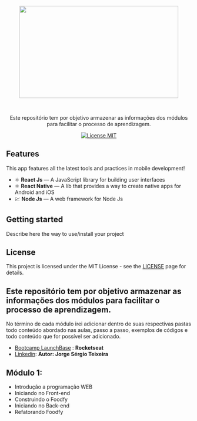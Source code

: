   <p align="center">
    <img width="432" height="250" src="https://camo.githubusercontent.com/3841f3ff8a89177dd92d4e29f75fbf9590a1a043/68747470733a2f2f726f636b6574736561742d63646e2e73332d73612d656173742d312e616d617a6f6e6177732e636f6d2f626f6f7463616d702d6c61756e6368626173652e706e67">
  </p>
<br> 

<p align="center">Este repositório tem por objetivo armazenar as informações dos módulos para facilitar o processo de aprendizagem.</p> 

<p align="center"> 
  <a href="https://opensource.org/licenses/MIT"> 
    <img src="https://img.shields.io/badge/License-MIT-blue.svg" alt="License MIT"> 
  </a> 
</p>   

## Features 
[//]: # (Add the features of your project here:) 
This app features all the latest tools and practices in mobile development!   

- ⚛️ **React Js** — A JavaScript library for building user interfaces 
- ⚛️ **React Native** — A lib that provides a way to create native apps for Android and iOS 
- 💹 **Node Js** — A web framework for Node Js   

## Getting started 
Describe here the way to use/install your project   

## License 
This project is licensed under the MIT License - see the [LICENSE](https://opensource.org/licenses/MIT) page for details. 

## Este repositório tem por objetivo armazenar as informações dos módulos para facilitar o processo de aprendizagem. 
No término de cada módulo irei adicionar dentro de suas respectivas pastas todo conteúdo abordado nas aulas, passo a passo, exemplos de códigos e todo conteúdo que for possível ser adicionado.

- [Bootcamp LaunchBase](https://rocketseat.com.br/) : **Rocketseat**
- [Linkedin](https://www.linkedin.com/in/jorgestjr/): **Autor: Jorge Sérgio Teixeira**

## Módulo 1:
- Introdução a programação WEB
- Iniciando no Front-end
- Construindo o Foodfy
- Iniciando no Back-end
- Refatorando Foodfy
